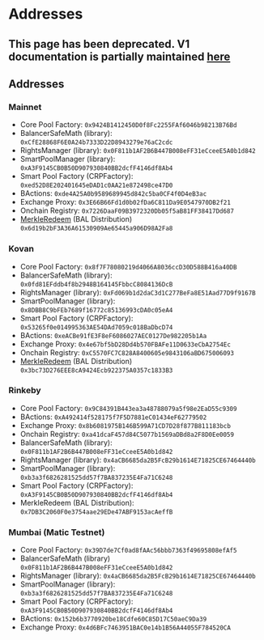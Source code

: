 # Addresses

## This page has been deprecated. V1 documentation is partially maintained [here](https://docs.balancer.fi/v/v1/smart-contracts/addresses)

## Addresses

### Mainnet

* Core Pool Factory: `0x9424B1412450D0f8Fc2255FAf6046b98213B76Bd`
* BalancerSafeMath \(library\): `0xCfE28868F6E0A24b7333D22D8943279e76aC2cdc`
* RightsManager \(library\): `0x0F811b1AF2B6B447B008eFF31eCceeE5A0b1d842`
* SmartPoolManager \(library\): `0xA3F9145CB0B50D907930840BB2dcfF4146df8Ab4`
* Smart Pool Factory \(CRPFactory\): `0xed52D8E202401645eDAD1c0AA21e872498ce47D0`
* BActions: `0xde4A25A0b9589689945d842c5ba0CF4f0D4eB3ac`
* Exchange Proxy: `0x3E66B66Fd1d0b02fDa6C811Da9E0547970DB2f21`
* Onchain Registry: `0x7226DaaF09B3972320Db05f5aB81FF38417Dd687`
* [MerkleRedeem](https://github.com/balancer-labs/erc20-redeemable) \(BAL Distribution\) `0x6d19b2bF3A36A61530909Ae65445a906D98A2Fa8`

### Kovan

* Core Pool Factory: `0x8f7F78080219d4066A8036ccD30D588B416a40DB`
* BalancerSafeMath \(library\): `0x0fd81EFddb4f8b2948B164145FbbcC8084136DcB`
* RightsManager \(library\): `0xFd069b1d2daC3d1C277BeFa8E51Aad77D9f9167B`
* SmartPoolManager \(library\): `0x8DBB8C9bFEb7689f16772c85136993cDA0c05eA4`
* Smart Pool Factory \(CRPFactory\): `0x53265f0e014995363AE54DAd7059c018BaDbcD74`
* BActions: `0xeACBe91fE3F8eF6086027AEC0127De982205b1Aa`
* Exchange Proxy: `0x4e67bf5bD28Dd4b570FBAFe11D0633eCbA2754Ec`
* Onchain Registry: `0xC5570FC7C828A8400605e9843106aBD675006093`
* [MerkleRedeem](https://github.com/balancer-labs/erc20-redeemable) \(BAL Distribution\) `0x3bc73D276EEE8cA9424Ecb922375A0357c1833B3`

### Rinkeby

* Core Pool Factory: `0x9C84391B443ea3a48788079a5f98e2EaD55c9309`
* BActions: `0xA492414f528175f7F5D7881eC01434eF62779502`
* Exchange Proxy: `0x8b6081975B146B599A71CD7D28f877B811183bcb`
* Onchain Registry: `0xa41dcaF457d84C5077b1569aDBd8a2F8D0Ee0059`
* BalancerSafeMath \(library\): `0x0F811b1AF2B6B447B008eFF31eCceeE5A0b1d842`
* RightsManager \(library\): `0x4aCB6685da2B5FcB29b1614E71825CE67464440b`
* SmartPoolManager \(library\): `0xb3a3f6826281525dd57f7BA837235E4Fa71C6248`
* Smart Pool Factory \(CRPFactory\): `0xA3F9145CB0B50D907930840BB2dcfF4146df8Ab4`
* MerkleRedeem \(BAL Distribution\): `0x7DB3C2060F0e3754aae29EDe47ABF9153acAeffB`

### Mumbai \(Matic Testnet\)

* Core Pool Factory: `0x39D7de7Cf0ad8fAAc56bbb7363f49695808efAf5`
* BalancerSafeMath \(library\) `0x0F811b1AF2B6B447B008eFF31eCceeE5A0b1d842`
* RightsManager \(library\): `0x4aCB6685da2B5FcB29b1614E71825CE67464440b`
* SmartPoolManager \(library\): `0xb3a3f6826281525dd57f7BA837235E4Fa71C6248`
* Smart Pool Factory \(CRPFactory\): `0xA3F9145CB0B50D907930840BB2dcfF4146df8Ab4`
* BActions: `0x152b6b3770920be18Cdfe60C85D17C50aeC9Da39`
* Exchange Proxy: `0x4d6BFc7463951BAC0e14b1B56A44055F784520CA`

